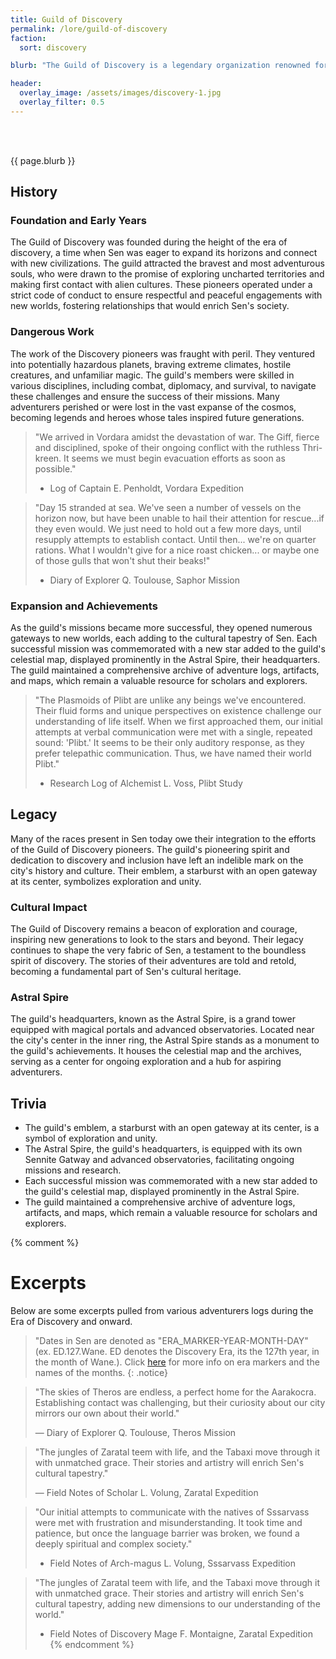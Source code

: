```yaml
---
title: Guild of Discovery
permalink: /lore/guild-of-discovery
faction: 
  sort: discovery

blurb: "The Guild of Discovery is a legendary organization renowned for its daring explorers and groundbreaking missions. Established during the era of discovery, the guild's primary objective was to open more gateways to Sen by exploring the cosmos in search of new worlds with sentient life. Their efforts greatly expanded Sen's cultural and racial diversity, making the city the vibrant melting pot it is today."

header:
  overlay_image: /assets/images/discovery-1.jpg
  overlay_filter: 0.5
---
```


<h1 id="overview" style="visibility: hidden; margin: 0px; padding: 0px;">Overview</h1>

{{ page.blurb }}

<!--more-->

## History

### Foundation and Early Years
The Guild of Discovery was founded during the height of the era of discovery, a time when Sen was eager to expand its horizons and connect with new civilizations. The guild attracted the bravest and most adventurous souls, who were drawn to the promise of exploring uncharted territories and making first contact with alien cultures. These pioneers operated under a strict code of conduct to ensure respectful and peaceful engagements with new worlds, fostering relationships that would enrich Sen's society.

### Dangerous Work
The work of the Discovery pioneers was fraught with peril. They ventured into potentially hazardous planets, braving extreme climates, hostile creatures, and unfamiliar magic. The guild's members were skilled in various disciplines, including combat, diplomacy, and survival, to navigate these challenges and ensure the success of their missions. Many adventurers perished or were lost in the vast expanse of the cosmos, becoming legends and heroes whose tales inspired future generations.

> "We arrived in Vordara amidst the devastation of war. The Giff, fierce and disciplined, spoke of their ongoing conflict with the ruthless Thri-kreen. It seems we must begin evacuation efforts as soon as possible."
>
> - Log of Captain E. Penholdt, Vordara Expedition

> "Day 15 stranded at sea. We've seen a number of vessels on the horizon now, but have been unable to hail their attention for rescue...if they even would. We just need to hold out a few more days, until resupply attempts to establish contact. Until then... we're on quarter rations. What I wouldn't give for a nice roast chicken... or maybe one of those gulls that won't shut their beaks!"
>
> - Diary of Explorer Q. Toulouse, Saphor Mission

### Expansion and Achievements
As the guild's missions became more successful, they opened numerous gateways to new worlds, each adding to the cultural tapestry of Sen. Each successful mission was commemorated with a new star added to the guild's celestial map, displayed prominently in the Astral Spire, their headquarters. The guild maintained a comprehensive archive of adventure logs, artifacts, and maps, which remain a valuable resource for scholars and explorers.

> "The Plasmoids of Plibt are unlike any beings we've encountered. Their fluid forms and unique perspectives on existence challenge our understanding of life itself. When we first approached them, our initial attempts at verbal communication were met with a single, repeated sound: 'Plibt.' It seems to be their only auditory response, as they prefer telepathic communication. Thus, we have named their world Plibt."
>
> - Research Log of Alchemist L. Voss, Plibt Study

## Legacy
Many of the races present in Sen today owe their integration to the efforts of the Guild of Discovery pioneers. The guild's pioneering spirit and dedication to discovery and inclusion have left an indelible mark on the city's history and culture. Their emblem, a starburst with an open gateway at its center, symbolizes exploration and unity.

### Cultural Impact
The Guild of Discovery remains a beacon of exploration and courage, inspiring new generations to look to the stars and beyond. Their legacy continues to shape the very fabric of Sen, a testament to the boundless spirit of discovery. The stories of their adventures are told and retold, becoming a fundamental part of Sen's cultural heritage.

### Astral Spire
The guild's headquarters, known as the Astral Spire, is a grand tower equipped with magical portals and advanced observatories. Located near the city's center in the inner ring, the Astral Spire stands as a monument to the guild's achievements. It houses the celestial map and the archives, serving as a center for ongoing exploration and a hub for aspiring adventurers.

## Trivia
- The guild's emblem, a starburst with an open gateway at its center, is a symbol of exploration and unity.
- The Astral Spire, the guild's headquarters, is equipped with its own Sennite Gatway and advanced observatories, facilitating ongoing missions and research.
- Each successful mission was commemorated with a new star added to the guild's celestial map, displayed prominently in the Astral Spire.
- The guild maintained a comprehensive archive of adventure logs, artifacts, and maps, which remain a valuable resource for scholars and explorers.

{% comment %}
# Excerpts

Below are some excerpts pulled from various adventurers logs during the Era of Discovery and onward.

> "Dates in Sen are denoted as "ERA_MARKER-YEAR-MONTH-DAY" (ex. ED.127.Wane. ED denotes the Discovery Era, its the 127th year, in the month of Wane.). Click <a href="/sen/lore/calendar">here</a> for more info on era markers and the names of the months.
{: .notice}

> "The skies of Theros are endless, a perfect home for the Aarakocra. Establishing contact was challenging, but their curiosity about our city mirrors our own about their world."
>
> ― Diary of Explorer Q. Toulouse, Theros Mission

> "The jungles of Zaratal teem with life, and the Tabaxi move through it with unmatched grace. Their stories and artistry will enrich Sen's cultural tapestry."
>
> ― Field Notes of Scholar L. Volung, Zaratal Expedition

> "Our initial attempts to communicate with the natives of Sssarvass were met with frustration and misunderstanding. It took time and patience, but once the language barrier was broken, we found a deeply spiritual and complex society."
>
> - Field Notes of Arch-magus L. Volung, Sssarvass Expedition

> "The jungles of Zaratal teem with life, and the Tabaxi move through it with unmatched grace. Their stories and artistry will enrich Sen's cultural tapestry, adding new dimensions to our understanding of the world."
>
> - Field Notes of Discovery Mage F. Montaigne, Zaratal Expedition
{% endcomment %}